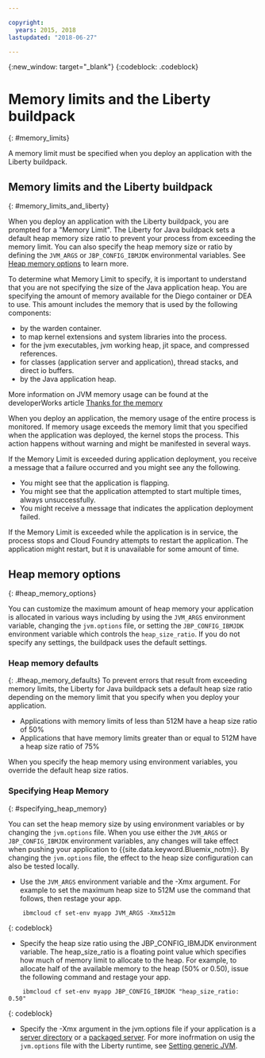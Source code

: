 ```yaml
---

copyright:
  years: 2015, 2018
lastupdated: "2018-06-27"

---
```


{:new_window: target="_blank"}
{:codeblock: .codeblock}

# Memory limits and the Liberty buildpack
{: #memory_limits}

A memory limit must be specified when you deploy an application with the Liberty buildpack.

## Memory limits and the Liberty buildpack
{: #memory_limits_and_liberty}


When you deploy an application with the Liberty buildpack, you are prompted for a "Memory Limit". The Liberty for Java buildpack sets a default heap memory size ratio to prevent your process from exceeding the memory limit. You can also specify the heap memory size or ratio by defining the `JVM_ARGS` or `JBP_CONFIG_IBMJDK` environmental variables. See [Heap memory options](#heap_memory_options) to learn more.

To determine what Memory Limit to specify, it is important to understand that you are not specifying the size of the Java application heap. You are specifying the amount of memory available for the Diego container or DEA to use. This amount includes the memory that is used by the following components:

* by the warden container.
* to map kernel extensions and system libraries into the process.
* for the jvm executables, jvm working heap, jit space, and compressed references.
* for classes (application server and application), thread stacks, and direct io buffers.
* by the Java application heap.

More information on JVM memory usage can be found at the developerWorks article [Thanks for the memory](http://www.ibm.com/developerworks/library/j-nativememory-linux/)

When you deploy an application, the memory usage of the entire process is monitored. If memory usage exceeds the memory limit that you specified when the application was deployed, the kernel stops the process. This action happens without warning and might be manifested in several ways.

 If the Memory Limit is exceeded during application deployment, you receive a message that a failure occurred and you might see any the following.

  * You might see that the application is flapping.
  * You might see that the application attempted to start multiple times, always unsuccessfully.
  * You might receive a message that indicates the application deployment failed.

If the Memory Limit is exceeded while the application is in service, the process stops and Cloud Foundry attempts to restart the application. The application might restart, but it is unavailable for some amount of time.

## Heap memory options
{: #heap_memory_options}

You can customize the maximum amount of heap memory your application is allocated in various ways including by using the `JVM_ARGS` environment variable, changing the `jvm.options` file, or setting the `JBP_CONFIG_IBMJDK` environment variable which controls the `heap_size_ratio`. If you do not specify any settings, the buildpack uses the default settings.

### Heap memory defaults
{: .#heap_memory_defaults}
To prevent errors that result from exceeding memory limits, the Liberty for Java buildpack sets a default heap size ratio depending on the memory limit that you specify when you deploy your application.

* Applications with memory limits of less than 512M have a heap size ratio of 50%
* Applications that have memory limits greater than or equal to 512M have a heap size ratio of 75%

When you specify the heap memory using environment variables, you override the default heap size ratios.

### Specifying Heap Memory
{: #specifying_heap_memory}

You can set the heap memory size by using environment variables or by changing the `jvm.options` file. When you use either the `JVM_ARGS` or `JBP_CONFIG_IBMJDK` environment variables, any changes will take effect when pushing your application to {{site.data.keyword.Bluemix_notm}}. By changing the `jvm.options` file, the effect to the heap size configuration can also be tested locally.

* Use the `JVM_ARGS` environment variable and the -Xmx argument. For example to set the maximum heap size to 512M use the command that follows, then restage your app.

```
    ibmcloud cf set-env myapp JVM_ARGS -Xmx512m
```
{: codeblock}

* Specify the heap size ratio using the JBP_CONFIG_IBMJDK environment variable.  The heap_size_ratio is a floating point value which specifies how much of memory limit to allocate to the heap.  For example, to allocate half of the available memory to the heap (50% or 0.50), issue the following command and restage your app.

```
    ibmcloud cf set-env myapp JBP_CONFIG_IBMJDK "heap_size_ratio: 0.50"
```
{: codeblock}

* Specify the -Xmx argument in the jvm.options file if your application is a [server directory](/docs/runtimes/liberty/optionsForPushing.html#server_directory) or a [packaged server](/docs/runtimes/liberty/optionsForPushing.html#packaged_server). For more inofrmation on usig the `jvm.options` file with the Liberty runtime, see [Setting generic JVM](http://www-01.ibm.com/support/docview.wss?uid=swg21596474).  
